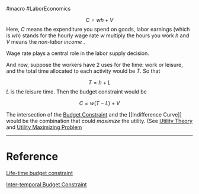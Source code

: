 
#macro #LaborEconomics 

$$
C=wh+V
$$
Here, $C$ means the expenditure you spend on goods, labor earnings (which is $wh$) stands for the hourly wage rate $w$ multiply the hours you work $h$ and  $V$ means the *non-labor income*  . 

Wage rate plays a central role in the labor supply decision.

And now, suppose the workers have 2 uses for the time: work or leisure, and the total time allocated to each activity would be $T$.  So that 

$$
T=h+L
$$
$L$ is the leisure time. Then the budget constraint would be 

$$
C=w(T-L)+V
$$

The intersection of the [Budget Constraint](Budget%20Constraint.md) and the [[Indifference Curve]] would be the combination that could *maximize* the utility. (See [Utility Theory](Utility%20Theory.md) and [Utility Maximizing Problem](Utility%20Maximizing%20Problem.md)



---



# Reference 

[Life-time budget constraint](Life-time%20budget%20constraint.md)

[Inter-temporal Budget Constraint](Inter-temporal%20Budget%20Constraint.md)